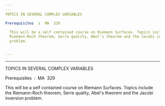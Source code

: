 ```yaml
---
---
TOPICS IN SEVERAL COMPLEX VARIABLES

Prerequisites  :  MA  329 

  This will be a self contained course on Riemann Surfaces. Topics include the
  Riemann-Roch theorem, Serre quality, Abel's theorem and the Jacobi inversion
  problem.


---
```

---
TOPICS IN SEVERAL COMPLEX VARIABLES

Prerequisites  :  MA  329 

  This will be a self contained course on Riemann Surfaces. Topics include the
  Riemann-Roch theorem, Serre quality, Abel's theorem and the Jacobi inversion
  problem.


